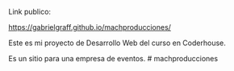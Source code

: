 Link publico:

https://gabrielgraff.github.io/machproducciones/

Este es mi proyecto de Desarrollo Web del curso en Coderhouse. 

Es un sitio para una empresa de eventos.
#   m a c h p r o d u c c i o n e s 
 
 
